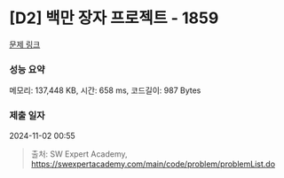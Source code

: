# [D2] 백만 장자 프로젝트 - 1859 

[문제 링크](https://swexpertacademy.com/main/code/problem/problemDetail.do?contestProbId=AV5LrsUaDxcDFAXc) 

### 성능 요약

메모리: 137,448 KB, 시간: 658 ms, 코드길이: 987 Bytes

### 제출 일자

2024-11-02 00:55



> 출처: SW Expert Academy, https://swexpertacademy.com/main/code/problem/problemList.do